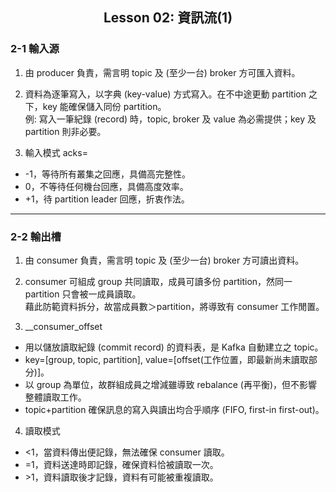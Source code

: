 <h2 align="center">Lesson 02: 資訊流(1)</h2>

### 2-1 輸入源
1. 由 producer 負責，需言明 topic 及 (至少一台) broker 方可匯入資料。

2. 資料為逐筆寫入，以字典 (key-value) 方式寫入。在不中途更動 partition 之下，key 能確保儲入同份 partition。<br>
例: 寫入一筆紀錄 (record) 時，topic, broker 及 value 為必需提供；key 及 partition 則非必要。

3. 輸入模式 acks=<br>
- -1，等待所有叢集之回應，具備高完整性。<br>
- 0，不等待任何機台回應，具備高度效率。<br>
- +1，待 partition leader 回應，折衷作法。

---
### 2-2 輸出槽
1. 由 consumer 負責，需言明 topic 及 (至少一台) broker 方可讀出資料。

2. consumer 可組成 group 共同讀取，成員可讀多份 partition，然同一 partition 只會被一成員讀取。<br>
藉此防範資料拆分，故當成員數＞partition，將導致有 consumer 工作閒置。

3. __consumer_offset
- 用以儲放讀取紀錄 (commit record) 的資料表，是 Kafka 自動建立之 topic。
- key=\[group, topic, partition], value=\[offset(工作位置，即最新尚未讀取部分)]。
- 以 group 為單位，故群組成員之增減雖導致 rebalance (再平衡)，但不影響整體讀取工作。
- topic+partition 確保訊息的寫入與讀出均合乎順序 (FIFO, first-in first-out)。

4. 讀取模式<br>
- <1，當資料傳出便記錄，無法確保 consumer 讀取。<br>
- =1，資料送達時即記錄，確保資料恰被讀取一次。<br>
- \>1，資料讀取後才記錄，資料有可能被重複讀取。
